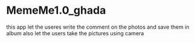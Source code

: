 # MemeMe1.0_ghada

this app let the useres write the comment on the photos and save them in album also let the users take the pictures using camera

